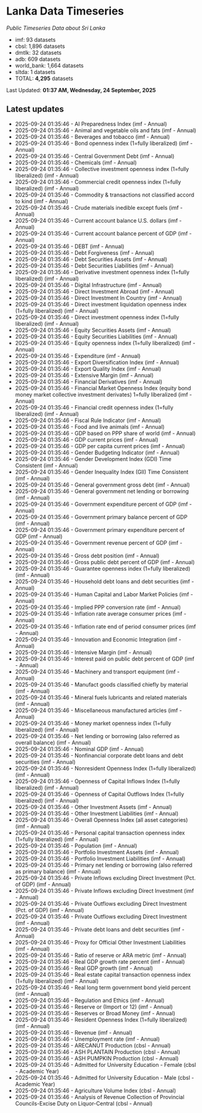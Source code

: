 # Lanka Data Timeseries
*Public Timeseries Data about Sri Lanka*

* imf: 93 datasets
* cbsl: 1,896 datasets
* dmtlk: 32 datasets
* adb: 609 datasets
* world_bank: 1,664 datasets
* sltda: 1 datasets
* TOTAL: **4,295** datasets

Last Updated: **01:37 AM, Wednesday, 24 September, 2025**

## Latest updates

* 2025-09-24 01:35:46 - AI Preparedness Index (imf - Annual)
* 2025-09-24 01:35:46 - Animal and vegetable oils and fats (imf - Annual)
* 2025-09-24 01:35:46 - Beverages and tobacco (imf - Annual)
* 2025-09-24 01:35:46 - Bond openness index (1=fully liberalized) (imf - Annual)
* 2025-09-24 01:35:46 - Central Government Debt (imf - Annual)
* 2025-09-24 01:35:46 - Chemicals (imf - Annual)
* 2025-09-24 01:35:46 - Collective investment openness index (1=fully liberalized) (imf - Annual)
* 2025-09-24 01:35:46 - Commercial credit openness index (1=fully liberalized) (imf - Annual)
* 2025-09-24 01:35:46 - Commodity & transactions not classified accord to kind (imf - Annual)
* 2025-09-24 01:35:46 - Crude materials inedible except fuels (imf - Annual)
* 2025-09-24 01:35:46 - Current account balance U.S. dollars (imf - Annual)
* 2025-09-24 01:35:46 - Current account balance percent of GDP (imf - Annual)
* 2025-09-24 01:35:46 - DEBT (imf - Annual)
* 2025-09-24 01:35:46 - Debt Forgiveness (imf - Annual)
* 2025-09-24 01:35:46 - Debt Securities Assets (imf - Annual)
* 2025-09-24 01:35:46 - Debt Securities Liabilities (imf - Annual)
* 2025-09-24 01:35:46 - Derivative investment openness index (1=fully liberalized) (imf - Annual)
* 2025-09-24 01:35:46 - Digital Infrastructure (imf - Annual)
* 2025-09-24 01:35:46 - Direct Investment Abroad (imf - Annual)
* 2025-09-24 01:35:46 - Direct Investment In Country (imf - Annual)
* 2025-09-24 01:35:46 - Direct investment liquidation openness index (1=fully liberalized) (imf - Annual)
* 2025-09-24 01:35:46 - Direct investment openness index (1=fully liberalized) (imf - Annual)
* 2025-09-24 01:35:46 - Equity Securities Assets (imf - Annual)
* 2025-09-24 01:35:46 - Equity Securities Liabilities (imf - Annual)
* 2025-09-24 01:35:46 - Equity openness index (1=fully liberalized) (imf - Annual)
* 2025-09-24 01:35:46 - Expenditure (imf - Annual)
* 2025-09-24 01:35:46 - Export Diversification Index (imf - Annual)
* 2025-09-24 01:35:46 - Export Quality Index (imf - Annual)
* 2025-09-24 01:35:46 - Extensive Margin (imf - Annual)
* 2025-09-24 01:35:46 - Financial Derivatives (imf - Annual)
* 2025-09-24 01:35:46 - Financial Market Openness Index (equity bond money market collective investment derivates) 1=fully liberalized (imf - Annual)
* 2025-09-24 01:35:46 - Financial credit openness index (1=fully liberalized) (imf - Annual)
* 2025-09-24 01:35:46 - Fiscal Rule Indicator (imf - Annual)
* 2025-09-24 01:35:46 - Food and live animals (imf - Annual)
* 2025-09-24 01:35:46 - GDP based on PPP share of world (imf - Annual)
* 2025-09-24 01:35:46 - GDP current prices (imf - Annual)
* 2025-09-24 01:35:46 - GDP per capita current prices (imf - Annual)
* 2025-09-24 01:35:46 - Gender Budgeting Indicator (imf - Annual)
* 2025-09-24 01:35:46 - Gender Development Index (GDI) Time Consistent (imf - Annual)
* 2025-09-24 01:35:46 - Gender Inequality Index (GII) Time Consistent (imf - Annual)
* 2025-09-24 01:35:46 - General government gross debt (imf - Annual)
* 2025-09-24 01:35:46 - General government net lending or borrowing (imf - Annual)
* 2025-09-24 01:35:46 - Government expenditure percent of GDP (imf - Annual)
* 2025-09-24 01:35:46 - Government primary balance percent of GDP (imf - Annual)
* 2025-09-24 01:35:46 - Government primary expenditure percent of GDP (imf - Annual)
* 2025-09-24 01:35:46 - Government revenue percent of GDP (imf - Annual)
* 2025-09-24 01:35:46 - Gross debt position (imf - Annual)
* 2025-09-24 01:35:46 - Gross public debt percent of GDP (imf - Annual)
* 2025-09-24 01:35:46 - Guarantee openness index (1=fully liberalized) (imf - Annual)
* 2025-09-24 01:35:46 - Household debt loans and debt securities (imf - Annual)
* 2025-09-24 01:35:46 - Human Capital and Labor Market Policies (imf - Annual)
* 2025-09-24 01:35:46 - Implied PPP conversion rate (imf - Annual)
* 2025-09-24 01:35:46 - Inflation rate average consumer prices (imf - Annual)
* 2025-09-24 01:35:46 - Inflation rate end of period consumer prices (imf - Annual)
* 2025-09-24 01:35:46 - Innovation and Economic Integration (imf - Annual)
* 2025-09-24 01:35:46 - Intensive Margin (imf - Annual)
* 2025-09-24 01:35:46 - Interest paid on public debt percent of GDP (imf - Annual)
* 2025-09-24 01:35:46 - Machinery and transport equipment (imf - Annual)
* 2025-09-24 01:35:46 - Manufact goods classified chiefly by material (imf - Annual)
* 2025-09-24 01:35:46 - Mineral fuels lubricants and related materials (imf - Annual)
* 2025-09-24 01:35:46 - Miscellaneous manufactured articles (imf - Annual)
* 2025-09-24 01:35:46 - Money market openness index (1=fully liberalized) (imf - Annual)
* 2025-09-24 01:35:46 - Net lending or borrowing (also referred as overall balance) (imf - Annual)
* 2025-09-24 01:35:46 - Nominal GDP (imf - Annual)
* 2025-09-24 01:35:46 - Nonfinancial corporate debt loans and debt securities (imf - Annual)
* 2025-09-24 01:35:46 - Nonresident Openness Index (1=fully liberalized) (imf - Annual)
* 2025-09-24 01:35:46 - Openness of Capital Inflows Index (1=fully liberalized) (imf - Annual)
* 2025-09-24 01:35:46 - Openness of Capital Outflows Index (1=fully liberalized) (imf - Annual)
* 2025-09-24 01:35:46 - Other Investment Assets (imf - Annual)
* 2025-09-24 01:35:46 - Other Investment Liabilities (imf - Annual)
* 2025-09-24 01:35:46 - Overall Openness Index (all asset categories) (imf - Annual)
* 2025-09-24 01:35:46 - Personal capital transaction openness index (1=fully liberalized) (imf - Annual)
* 2025-09-24 01:35:46 - Population (imf - Annual)
* 2025-09-24 01:35:46 - Portfolio Investment Assets (imf - Annual)
* 2025-09-24 01:35:46 - Portfolio Investment Liabilities (imf - Annual)
* 2025-09-24 01:35:46 - Primary net lending or borrowing (also referred as primary balance) (imf - Annual)
* 2025-09-24 01:35:46 - Private Inflows excluding Direct Investment (Pct. of GDP) (imf - Annual)
* 2025-09-24 01:35:46 - Private Inflows excluding Direct Investment (imf - Annual)
* 2025-09-24 01:35:46 - Private Outflows excluding Direct Investment (Pct. of GDP) (imf - Annual)
* 2025-09-24 01:35:46 - Private Outflows excluding Direct Investment (imf - Annual)
* 2025-09-24 01:35:46 - Private debt loans and debt securities (imf - Annual)
* 2025-09-24 01:35:46 - Proxy for Official Other Investment Liabilities (imf - Annual)
* 2025-09-24 01:35:46 - Ratio of reserve or ARA metric (imf - Annual)
* 2025-09-24 01:35:46 - Real GDP growth rate percent (imf - Annual)
* 2025-09-24 01:35:46 - Real GDP growth (imf - Annual)
* 2025-09-24 01:35:46 - Real estate capital transaction openness index (1=fully liberalized) (imf - Annual)
* 2025-09-24 01:35:46 - Real long term government bond yield percent (imf - Annual)
* 2025-09-24 01:35:46 - Regulation and Ethics (imf - Annual)
* 2025-09-24 01:35:46 - Reserve or (Import or 12) (imf - Annual)
* 2025-09-24 01:35:46 - Reserves or Broad Money (imf - Annual)
* 2025-09-24 01:35:46 - Resident Openness Index (1=fully liberalized) (imf - Annual)
* 2025-09-24 01:35:46 - Revenue (imf - Annual)
* 2025-09-24 01:35:46 - Unemployment rate (imf - Annual)
* 2025-09-24 01:35:46 - ARECANUT Production (cbsl - Annual)
* 2025-09-24 01:35:46 - ASH PLANTAIN Production (cbsl - Annual)
* 2025-09-24 01:35:46 - ASH PUMPKIN Production (cbsl - Annual)
* 2025-09-24 01:35:46 - Admitted for University Education - Female (cbsl - Academic Year)
* 2025-09-24 01:35:46 - Admitted for University Education - Male (cbsl - Academic Year)
* 2025-09-24 01:35:46 - Agriculture Volume Index (cbsl - Annual)
* 2025-09-24 01:35:46 - Analysis of Revenue Collection of Provincial Councils-Excise Duty on Liquor-Central (cbsl - Annual)